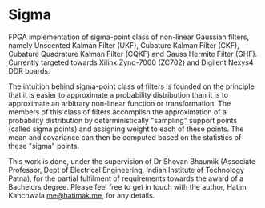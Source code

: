 # Sigma

FPGA implementation of sigma-point class of non-linear Gaussian filters, 
namely Unscented Kalman Filter (UKF), Cubature Kalman Filter (CKF), Cubature 
Quadrature Kalman Filter (CQKF) and Gauss Hermite Filter (GHF). Currently 
targeted towards Xilinx Zynq-7000 (ZC702) and Digilent Nexys4 DDR boards.

The intuition behind sigma-point class of filters is founded on the principle 
that it is easier to approximate a probability distribution than it is to 
approximate an arbitrary non-linear function or transformation. The members 
of this class of filters accomplish the approximation of a probability 
distribution by deterministically "sampling" support points (called sigma 
points) and assigning weight to each of these points. The mean and covariance 
can then be computed based on the statistics of these "sigma" points.

This work is done, under the supervision of Dr Shovan Bhaumik (Associate 
Professor, Dept of Electrical Engineering, Indian Institute of Technology 
Patna), for the partial fulfilment of requirements towards the award 
of a Bachelors degree. Please feel free to get in touch with the author, 
Hatim Kanchwala <me@hatimak.me>, for any details.

